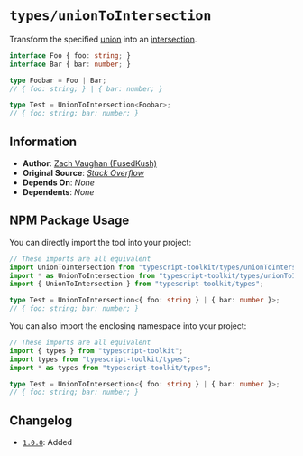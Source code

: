 # `types/unionToIntersection`
Transform the specified [union](https://www.typescriptlang.org/docs/handbook/2/everyday-types.html#union-types) into an [intersection](https://www.typescriptlang.org/docs/handbook/2/objects.html#intersection-types).

```ts
interface Foo { foo: string; }
interface Bar { bar: number; }

type Foobar = Foo | Bar;
// { foo: string; } | { bar: number; }

type Test = UnionToIntersection<Foobar>;
// { foo: string; bar: number; }
```


## Information
- **Author**: [Zach Vaughan (FusedKush)](https://github.com/FusedKush)
- **Original Source**: [_Stack Overflow_](https://stackoverflow.com/questions/50374908/transform-union-type-to-intersection-type#answer-50375286)
- **Depends On**: _None_
- **Dependents**: _None_


## NPM Package Usage
You can directly import the tool into your project:
```ts
// These imports are all equivalent
import UnionToIntersection from "typescript-toolkit/types/unionToIntersection";
import * as UnionToIntersection from "typescript-toolkit/types/unionToIntersection";
import { UnionToIntersection } from "typescript-toolkit/types";

type Test = UnionToIntersection<{ foo: string } | { bar: number }>;
// { foo: string; bar: number; }
```

You can also import the enclosing namespace into your project:
```ts
// These imports are all equivalent
import { types } from "typescript-toolkit";
import types from "typescript-toolkit/types";
import * as types from "typescript-toolkit/types";

type Test = UnionToIntersection<{ foo: string } | { bar: number }>;
// { foo: string; bar: number; }
```


## Changelog
- [`1.0.0`](https://github.com/FusedKush/typescript-toolkit/releases/1.0.0): Added